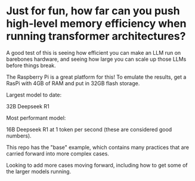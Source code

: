 # Just for fun, how far can you push high-level memory efficiency when running transformer architectures? 

A good test of this is seeing how efficient you can make an LLM run on barebones hardware, and seeing how large you can scale up those LLMs before things break. 

The Raspberry Pi is a great platform for this! To emulate the results, get a RasPi with 4GB of RAM and put in 32GB flash storage. 


Largest model to date: 

32B Deepseek R1 

Most performant model: 

16B Deepseek R1 at 1 token per second (these are considered good numbers). 

This repo has the "base" example, which contains many practices that are carried forward into more complex cases. 

Looking to add more cases moving forward, including how to get some of the larger models running. 
